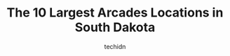 ---
layout: ampstory
image: https://i0.wp.com/paketmu.com/wp-content/uploads/2023/06/eightyone-arcade-bar-0-in-south-dakota-1686372327.jpeg?resize=640,853
author: techidn
featured: false
description: Explore the diverse Arcade scene in South Dakota, home to an incredible selection of 10 establishments catering to every taste. Whether youre in search of iconic favorites or undiscovered t
title: The 10 Largest Arcades Locations in South Dakota
cover:
   title: The 10 Largest Arcades Locations in South Dakota
   subtitle: RICKPATE
   background: https://paketmu.com/wp-content/uploads/2023/06/eightyone-arcade-bar-0-in-south-dakota-1686372327.jpeg

pages: 
 - layout: thirds
   top: <h1>#1 Eastway Bowl</h1>
   bottom: "<p>We come to Bowl here sometimes 2 to 4 times a week. We have bowling leagues and occasionally practice for the novice bowler. I would recommend to come here. Adam at the p</p>"
   background: https://paketmu.com/wp-content/uploads/2023/06/eightyone-arcade-bar-1-in-south-dakota-1686372328.jpeg
   backgroundblur: true
 - layout: thirds
   top: <h1>#2 Flags & Wheels Indoor Racing</h1>
   bottom: "<p>After spending a few days on the road and touring sites and Parks all around the region I decided to give the kids a break.We showed up here at 10-00 and open and got rig</p>"
   background: https://paketmu.com/wp-content/uploads/2023/06/eightyone-arcade-bar-2-in-south-dakota-1686372330.jpeg
   cta:
      link: https://paketmu.com/the-10-largest-arcades-locations-in-south-dakota/
      text: The 10 Largest Arcades Locations in South Dakota
 - layout: thirds
   top: <h1>#3 Thunder Road of Sioux Falls</h1>
   bottom: "<p>We had the BEST time at Thunder Road! We purchased packages for Unlimited Indoor and Outdoor actives for 3 hours, and HOLY SMOKES was it worth it! We took two of our teen</p>"
   background: https://paketmu.com/wp-content/uploads/2023/06/eightyone-arcade-bar-3-in-south-dakota-1686372331.jpeg
   cta:
      link: https://paketmu.com/the-10-largest-arcades-locations-in-south-dakota/
      text: The 10 Largest Arcades Locations in South Dakota
 - layout: thirds
   top: <h1>#4 Press Start</h1>
   bottom: "<p>504 Mt Rushmore Rd, Rapid City, SD 57701, United States</p>"
   background: https://images.unsplash.com/photo-1613843873231-1447db182f97?ixlib=rb-4.0.3&ixid=MnwxMjA3fDB8MHxwaG90by1wYWdlfHx8fGVufDB8fHx8&auto=format&fit=crop&w=640&h=853&q=80
   cta:
      link: https://paketmu.com/the-10-largest-arcades-locations-in-south-dakota/
      text: The 10 Largest Arcades Locations in South Dakota
 - layout: thirds
   top: <h1>#5 Galaxy Gaming</h1>
   bottom: "<p>3120 S Mayfair Dr, Sioux Falls, SD 57106, United States</p>"
   background: https://images.unsplash.com/photo-1518640467707-6811f4a6ab73?ixlib=rb-4.0.3&ixid=MnwxMjA3fDB8MHxwaG90by1wYWdlfHx8fGVufDB8fHx8&auto=format&fit=crop&w=640&h=853&q=80
   cta:
      link: https://paketmu.com/the-10-largest-arcades-locations-in-south-dakota/
      text: The 10 Largest Arcades Locations in South Dakota
 - layout: thirds
   top: <h1>#6 Dave & Busters Sioux Falls</h1>
   bottom: "<p>2690 S Lorraine Pl, Sioux Falls, SD 57106, United States</p>"
   background: https://images.unsplash.com/photo-1591393223703-56fe1347ac62?ixlib=rb-4.0.3&ixid=MnwxMjA3fDB8MHxwaG90by1wYWdlfHx8fGVufDB8fHx8&auto=format&fit=crop&w=640&h=853&q=80
   cta:
      link: https://paketmu.com/the-10-largest-arcades-locations-in-south-dakota/
      text: The 10 Largest Arcades Locations in South Dakota
 - layout: thirds
   top: <h1>#7 EightyOne Arcade Bar</h1>
   bottom: "<p>221 S Phillips Ave, Sioux Falls, SD 57104, United States</p>"
   background: https://images.unsplash.com/photo-1574169208507-84376144848b?ixlib=rb-4.0.3&ixid=MnwxMjA3fDB8MHxwaG90by1wYWdlfHx8fGVufDB8fHx8&auto=format&fit=crop&w=640&h=853&q=80
   cta:
      link: https://paketmu.com/the-10-largest-arcades-locations-in-south-dakota/
      text: The 10 Largest Arcades Locations in South Dakota
 - layout: thirds
   middle: Continue reading...
   background: https://images.unsplash.com/photo-1462556791646-c201b8241a94?ixlib=rb-4.0.3&ixid=MnwxMjA3fDB8MHxwaG90by1wYWdlfHx8fGVufDB8fHx8&auto=format&fit=crop&w=640&h=853&q=80
   cta:
      link: https://paketmu.com/the-10-largest-arcades-locations-in-south-dakota/
      text: The 10 Largest Arcades Locations in South Dakota
      
---